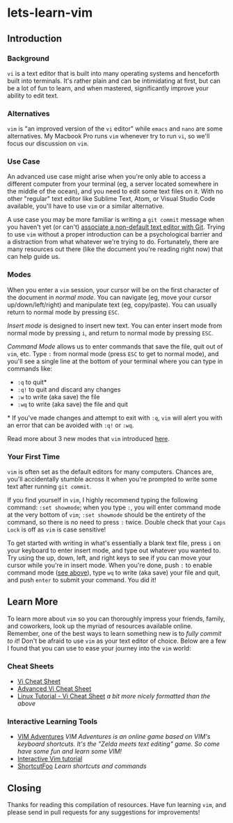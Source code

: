 # lets-learn-vim



## Introduction



### Background

`vi` is a text editor that is built into many operating systems and henceforth built into terminals. It's rather plain and can be intimidating at first, but can be a lot of fun to learn, and when mastered, significantly improve your ability to edit text.



### Alternatives

`vim` is "an improved version of the `vi` editor" while `emacs` and `nano` are some alternatives. My Macbook Pro runs `vim` whenever try to run `vi`, so we'll focus our discussion on `vim`.



### Use Case 

An advanced use case might arise when you're only able to access a different computer from your terminal (eg, a server located somewhere in the middle of the ocean), and you need to edit some text files on it. With no other "regular" text editor like Sublime Text, Atom, or Visual Studio Code available, you'll have to use `vim` or a similar alternative.

A use case you may be more familiar is writing a `git commit` message when you haven't yet (or can't) [associate a non-default text editor with Git]. Trying to use `vim` without a proper introduction can be a psychological barrier and a distraction from what whatever we're trying to do. Fortunately, there are many resources out there (like the document you're reading right now) that can help guide us.


[associate a non-default text editor with Git]: https://help.github.com/articles/associating-text-editors-with-git/



### Modes

When you enter a `vim` session, your cursor will be on the first character of the document in *normal mode*. You can navigate (eg, move your cursor up/down/left/right) and manipulate text (eg, copy/paste). You can usually return to normal mode by pressing `ESC`.

*Insert mode* is designed to insert new text. You can enter insert mode from normal mode by pressing `i`, and return to normal mode by pressing `ESC`.

*Command Mode* allows us to enter commands that save the file, quit out of `vim`, etc. Type `:` from normal mode (press `ESC` to get to normal mode), and you'll see a single line at the bottom of your terminal where you can type in commands like:

* `:q` to quit*
* `:q!` to quit and discard any changes
* `:w` to write (aka save) the file
* `:wq` to write (aka save) the file and quit 

\* If you've made changes and attempt to exit with `:q`, `vim` will alert you with an error that can be avoided with `:q!` or `:wq`.

Read more about 3 new modes that `vim` introduced [here].

[here]: https://en.wikibooks.org/wiki/Learning_the_vi_Editor/Vim/Modes



### Your First Time

`vim` is often set as the default editors for many computers. Chances are, you'll accidentally stumble across it when you're prompted to write some text after running `git commit`.

If you find yourself in `vim`, I highly recommend typing the following command: `:set showmode`; when you type `:`, you will enter command mode at the very bottom of `vim`; `:set showmode` should be the entirety of the command, so there is no need to press `:` twice. Double check that your `Caps Lock` is off as `vim` is case sensitive!

To get started with writing in what's essentially a blank text file, press `i` on your keyboard to enter insert mode, and type out whatever you wanted to. Try using the up, down, left, and right keys to see if you can move your cursor while you're in insert mode. When you're done, push `:` to enable command mode ([see above]), type `wq` to write (aka save) your file and quit, and push `enter` to submit your command. You did it!

[see above]: #mode



## Learn More

To learn more about `vim` so you can thoroughly impress your friends, family, and coworkers, look up the myriad of resources available online. Remember, one of the best ways to learn something new is to *fully commit to it*! Don't be afraid to use `vim` as your text editor of choice. Below are a few I found that you can use to ease your journey into the `vim` world:



### Cheat Sheets

* [Vi Cheat Sheet](http://www.lagmonster.org/docs/vi.html)
* [Advanced Vi Cheat Sheet](http://www.lagmonster.org/docs/vi2.html)
* [Linux Tutorial - Vi Cheat Sheet](http://ryanstutorials.net/linuxtutorial/cheatsheetvi.php) *a bit more nicely formatted than the above*



### Interactive Learning Tools

* [VIM Adventures](http://vim-adventures.com/) *VIM Adventures is an online game based on VIM's keyboard shortcuts. It's the "Zelda meets text editing" game. So come have some fun and learn some VIM!*
* [Interactive Vim tutorial](http://www.openvim.com/)
* [ShortcutFoo](https://www.shortcutfoo.com/) *Learn shortcuts and commands*



## Closing

Thanks for reading this compilation of resources. Have fun learning `vim`, and please send in pull requests for any suggestions for improvements!
